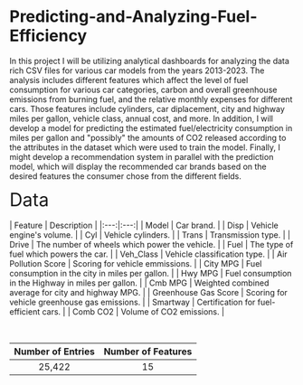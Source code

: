 # Predicting-and-Analyzing-Fuel-Efficiency

In this project I will be utilizing analytical dashboards for analyzing the data rich CSV files for various car models from the years 2013-2023. The analysis includes different features which affect the level of fuel consumption for various car categories, carbon and overall greenhouse emissions from burning fuel, and the relative monthly expenses for different cars. Those features include cylinders, car diplacement, city and highway miles per gallon, vehicle class, annual cost, and more. In addition, I will develop a model for predicting the estimated fuel/electricity consumption in miles per gallon and "possibly" the amounts of CO2 released according to the attributes in the dataset which were used to train the model. Finally, I might develop a recommendation system in parallel with the prediction model, which will display the recommended car brands based on the desired features the consumer chose from the different fields.

<font size="6">Data</font>
<br>
<br>
|  Feature | Description  |
|:---:|:---:|
|  Model |  Car brand. |
| Disp  |  Vehicle engine's volume. |
|  Cyl |  Vehicle cylinders. |
| Trans  | Transmission type.  |
|  Drive | The number of wheels which power the vehicle.  |
|  Fuel | The type of fuel which powers the car.  |
|  Veh_Class |  Vehicle classification type. |
|  Air Pollution Score | Scoring for vehicle emmissions.  |
|  City MPG |  Fuel consumption in the city in miles per gallon. |
|  Hwy MPG | Fuel consumption in the Highway in miles per gallon.  |
|  Cmb MPG |  Weighted combined average for city and highway MPG. |
| Greenhouse Gas Score  |  Scoring for vehicle greenhouse gas emissions. |
|  Smartway | Certification for fuel-efficient cars.   |
| Comb CO2  |  Volume of CO2 emissions. |

<br>

|  Number of Entries |  Number of Features |
|:---:|:---:|
| 25,422  |  15 |
